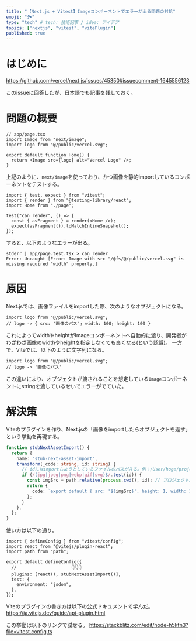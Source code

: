 ```yaml
---
title: "【Next.js + Vitest】Imageコンポーネントでエラーが出る問題の対処"
emoji: "🏞️"
type: "tech" # tech: 技術記事 / idea: アイデア
topics: ["nextjs", "vitest", "vitePlugin"]
published: true
---
```


# はじめに

https://github.com/vercel/next.js/issues/45350#issuecomment-1645556123

このissueに回答したが、日本語でも記事を残しておく。

# 問題の概要

```tsx
// app/page.tsx
import Image from "next/image";
import logo from "@/public/vercel.svg";

export default function Home() {
  return <Image src={logo} alt="Vercel Logo" />;
}
```

上記のように、`next/image`を使っており、かつ画像を静的importしているコンポーネントをテストする。

```tsx
import { test, expect } from "vitest";
import { render } from "@testing-library/react";
import Home from "./page";

test("can render", () => {
  const { asFragment } = render(<Home />);
  expect(asFragment()).toMatchInlineSnapshot();
});
```

すると、以下のようなエラーが出る。

```
stderr | app/page.test.tsx > can render
Error: Uncaught [Error: Image with src "/@fs/@/public/vercel.svg" is missing required "width" property.]
```

# 原因

Next.jsでは、画像ファイルをimportした際、次のようなオブジェクトになる。

```tsx
import logo from "@/public/vercel.svg";
// logo -> { src: '画像のパス'; width: 100; height: 100 }
```

これによってwidthやheightがImageコンポーネントへ自動的に渡り、開発者がわざわざ画像のwidthやheightを指定しなくても良くなる(という認識)。
一方で、Viteでは、以下のように文字列になる。

```tsx
import logo from "@/public/vercel.svg";
// logo -> '画像のパス'
```

この違いにより、オブジェクトが渡されることを想定している`Image`コンポーネントにstringを渡しているせいでエラーがでていた。

# 解決策

Viteのプラグインを作り、Next.jsの「画像をimportしたらオブジェクトを返す」という挙動を再現する。

```ts
function stubNextAssetImport() {
  return {
    name: "stub-next-asset-import",
    transform(_code: string, id: string) {
      // idにはimportしようとしているファイルのパスが入る。例：/User/hoge/project/public/vercel.svg
      if (/(jpg|jpeg|png|webp|gif|svg)$/.test(id)) {
        const imgSrc = path.relative(process.cwd(), id); // プロジェクトルートから画像ファイルまでのパスを計算
        return {
          code: `export default { src: '${imgSrc}', height: 1, width: 1 }`,
        };
      }
    },
  };
}
```

使い方は以下の通り。

```tsx
import { defineConfig } from "vitest/config";
import react from "@vitejs/plugin-react";
import path from "path";

export default defineConfig({
  //                     👇👇👇
  plugins: [react(), stubNextAssetImport()],
  test: {
    environment: "jsdom",
  },
});
```

Viteのプラグインの書き方は以下の公式ドキュメントで学んだ。
https://ja.vitejs.dev/guide/api-plugin.html

この挙動は以下のリンクで試せる。
https://stackblitz.com/edit/node-h5kfn3?file=vitest.config.ts
